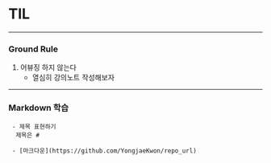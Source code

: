 # TIL 

---

### Ground Rule

1. 어뷰징 하지 않는다 
   - 열심히 강의노트 작성해보자

---

  ### Markdown 학습
     - 제목 표현하기
      제목은 #

     - [마크다운](https://github.com/YongjaeKwon/repo_url)
